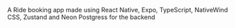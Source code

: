 A Ride booking app made using React Native, Expo, TypeScript, NativeWind CSS, Zustand and Neon Postgress for the backend
